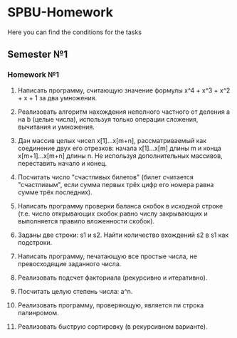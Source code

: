 # SPBU-Homework
Here you can find the conditions for the tasks
## Semester №1

### Homework №1
1. Написать программу, считающую значение формулы x^4 + x^3 + x^2 + x + 1 за два умножения.

2. Реализовать алгоритм нахождения неполного частного от деления a на b (целые числа), используя только операции сложения, вычитания и умножения.

3. Дан массив целых чисел x[1]...x[m+n], рассматриваемый как соединение двух его отрезков: начала x[1]...x[m] длины m и конца x[m+1]...x[m+n] длины n. Не используя дополнительных массивов, переставить начало и конец.

4. Посчитать число "счастливых билетов" (билет считается "счастливым", если сумма первых трёх цифр его номера равна сумме трёх последних).

5. Написать программу проверки баланса скобок в исходной строке (т.е. число открывающих скобок равно числу закрывающих и выполняется правило вложенности скобок).

6. Заданы две строки: s1 и s2. Найти количество вхождений s2 в s1 как подстроки.

7. Написать программу, печатающую все простые числа, не превосходящие заданного числа.

8. Реализовать подсчет факториала (рекурсивно и итеративно).

9. Посчитать целую степень числа: a^n.

10. Реализовать программу, проверяющую, является ли строка палинромом.

11. Реализовать быструю сортировку (в рекурсивном варианте).

